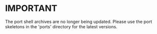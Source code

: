 IMPORTANT
=========

The port shell archives are no longer being updated.  Please use the port skeletons in the 'ports' directory for the latest versions.
